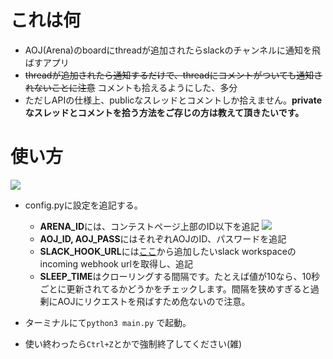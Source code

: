 # これは何
- AOJ(Arena)のboardにthreadが追加されたらslackのチャンネルに通知を飛ばすアプリ
- ~~threadが追加されたら通知するだけで、threadにコメントがついても通知されないことに注意~~ コメントも拾えるようにした、多分
- ただしAPIの仕様上、publicなスレッドとコメントしか拾えません。**privateなスレッドとコメントを拾う方法をご存じの方は教えて頂きたいです。**

# 使い方

![](https://i.imgur.com/FGzKeFg.png)

- config.pyに設定を追記する。
    - **ARENA_ID**には、コンテストページ上部のID以下を追記
    ![](https://i.imgur.com/yvAtTsu.png)
    - **AOJ_ID, AOJ_PASS**にはそれぞれAOJのID、パスワードを追記
    - **SLACK_HOOK_URL**には[ここ](https://slackbot-test-shiro.slack.com/apps/A0F7XDUAZ--incoming-webhook-?next_id=0)から追加したいslack workspaceのincoming webhook urlを取得し、追記
    - **SLEEP_TIME**はクローリングする間隔です。たとえば値が10なら、10秒ごとに更新されてるかどうかをチェックします。間隔を狭めすぎると過剰にAOJにリクエストを飛ばすため危ないので注意。

- ターミナルにて```python3 main.py``` で起動。
- 使い終わったら```Ctrl+Z```とかで強制終了してください(雑)
